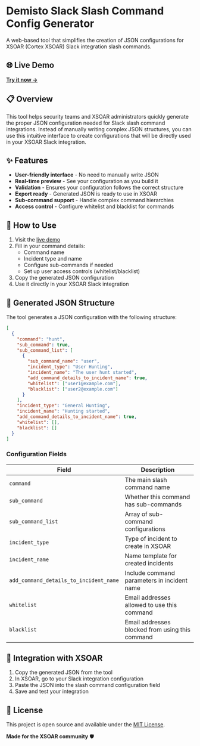 # Demisto Slack Slash Command Config Generator

A web-based tool that simplifies the creation of JSON configurations for XSOAR (Cortex XSOAR) Slack integration slash commands.

## 🌐 Live Demo

**[Try it now →](https://demisto-slash-command-config-generator.vercel.app)**

## 📋 Overview

This tool helps security teams and XSOAR administrators quickly generate the proper JSON configuration needed for Slack slash command integrations. Instead of manually writing complex JSON structures, you can use this intuitive interface to create configurations that will be directly used in your XSOAR Slack integration.

## ✨ Features

- **User-friendly interface** - No need to manually write JSON
- **Real-time preview** - See your configuration as you build it
- **Validation** - Ensures your configuration follows the correct structure
- **Export ready** - Generated JSON is ready to use in XSOAR
- **Sub-command support** - Handle complex command hierarchies
- **Access control** - Configure whitelist and blacklist for commands

## 🚀 How to Use

1. Visit the [live demo](https://demisto-slash-command-config-generator.vercel.app)
2. Fill in your command details:
   - Command name
   - Incident type and name
   - Configure sub-commands if needed
   - Set up user access controls (whitelist/blacklist)
3. Copy the generated JSON configuration
4. Use it directly in your XSOAR Slack integration

## 📝 Generated JSON Structure

The tool generates a JSON configuration with the following structure:

```json
[
  {
    "command": "hunt",
    "sub_command": true,
    "sub_command_list": [
      {
        "sub_command_name": "user",
        "incident_type": "User Hunting",
        "incident_name": "The user hunt started",
        "add_command_details_to_incident_name": true,
        "whitelist": ["user1@example.com"],
        "blacklist": ["user2@example.com"]
      }
    ],
    "incident_type": "General Hunting",
    "incident_name": "Hunting started",
    "add_command_details_to_incident_name": true,
    "whitelist": [],
    "blacklist": []
  }
]
```

### Configuration Fields

| Field | Description |
|-------|-------------|
| `command` | The main slash command name |
| `sub_command` | Whether this command has sub-commands |
| `sub_command_list` | Array of sub-command configurations |
| `incident_type` | Type of incident to create in XSOAR |
| `incident_name` | Name template for created incidents |
| `add_command_details_to_incident_name` | Include command parameters in incident name |
| `whitelist` | Email addresses allowed to use this command |
| `blacklist` | Email addresses blocked from using this command |

## 🔧 Integration with XSOAR

1. Copy the generated JSON from the tool
2. In XSOAR, go to your Slack integration configuration
3. Paste the JSON into the slash command configuration field
4. Save and test your integration

## 📄 License

This project is open source and available under the [MIT License](LICENSE).

**Made for the XSOAR community** 🛡️

